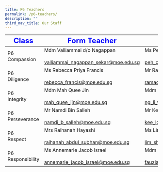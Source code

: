 ```yaml
---
title: P6 Teachers
permalink: /p6-teachers/
description: ""
third_nav_title: Our Staff
---
```

|     <strong style="color: blue; font-size: 24px;">Class</strong>|<strong style="color: blue; font-size: 24px;">Form Teacher</strong>|<strong style="color: blue; font-size: 24px;">Co-Form Teacher</strong>|
|--------------------|-------------------------------------------------------------------------|-----------------------------------------------------------------------------|
| P6 <br>Compassion      | Mdm Valliammai d/o Nagappan<br><br><a href="mailto:valliammai_nagappan_sekar@moe.edu.sg">valliammai_nagappan_sekar@moe.edu.sg</a> | Ms Peh Chieh Yin<br><br><a href="mailto:peh_chieh_yin@moe.edu.sg">peh_chieh_yin@moe.edu.sg</a>                            |
| P6<br> Diligence       | Ms Rebecca Priya Francis<br><br><a href="mailto:rebecca_francis@moe.edu.sg">rebecca_francis@moe.edu.sg</a>              | Mr Ramadhan s/o Isaahak Piperdy <br><br><a href="mailto:ramadhan_isaahak_piperdy@moe.edu.sg">ramadhan_isaahak_piperdy@moe.edu.sg</a> |
| P6<br> Integrity       | Mdm Mah Quee Jin<br><br><a href="mailto:mah_quee_jin@moe.edu.sg">mah_quee_jin@moe.edu.sg</a>                         | Mdm Ng Li Yen<br><br><a href="mailto:ng_li_yen@moe.edu.sg">ng_li_yen@moe.edu.sg</a>                                   |
| P6<br> Perseverance    | Mr Namdi Bin Salleh<br><br><a href="mailto:namdi_b_salleh@moe.edu.sg">namdi_b_salleh@moe.edu.sg</a>                    | Mr Kee Loi Seng<br><br><a href="mailto:kee_loi_seng@moe.edu.sg">kee_loi_seng@moe.edu.sg</a>                              |
| P6<br> Respect         | Mrs Raihanah Hayashi<br><br><a href="mailto:raihanah_abdul_subhan@moe.edu.sg">raihanah_abdul_subhan@moe.edu.sg</a>            | Ms Lim Shao Lan<br><br><a href="mailto:lim_shao_lan@moe.edu.sg">lim_shao_lan@moe.edu.sg</a>                              |
| P6 <br>Responsibility  | Ms Annemarie Jacob Israel<br><br><a href="mailto:annemarie_jacob_israel@moe.edu.sg">annemarie_jacob_israel@moe.edu.sg</a>      | Mdm Fauziah Bte Mohd Ata<br><br><a href="mailto:fauziah_mohamed_ata@moe.edu.sg">fauziah_mohamed_ata@moe.edu.sg</a>              |